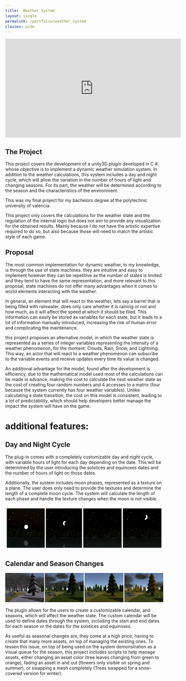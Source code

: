 ```yaml
---
title:  Weather System
layout: single
permalink: /portfolio/weather_system
classes: wide
---
```


<iframe width="560" height="315" src="https://www.youtube.com/embed/06J-OFtbp_U" frameborder="0" allow="accelerometer; autoplay; clipboard-write; encrypted-media; gyroscope; picture-in-picture" allowfullscreen></iframe>  
  
  
## The Project
This project covers the development of a unity3D plugin developed in C #, whose objective is to implement a dynamic weather simulation system. In addition to the weather calculations, this system includes a day and night cycle, which will allow the variation in the number of hours of light and changing seasons. For its part, the weather will be determined according to the season and the characteristics of the environment.

This was my final project for my bachelors degree at the polytechnic university of valencia. 

This project only covers the calculations for the weather state and the regulation of the internal logic but does not aim to provide any visualization for the obtained results. Mainly because I do not have the artistic expertise required to do so, but also because those will need to match the artistic style of each game.
 
## Proposal ##
The most common implementation for dynamic weather, to my knowledge, is through the use of state machines. they are intuitive and easy to implement however they can be repetitive as the number of states is limited and they tend to have the same representation, and more relevant to this proposal, state machines do not offer many advantages when it comes to world elements interacting with the weather. 

In general, an element that will react to the weather, lets say a barrel that is being filled with rainwater, does only care whether it is raining or not and how much, as it will affect the speed at which it should be filed. This information can easily be stored as variables for each state, but it leads to a lot of information manually introduced, increasing the risk of human error and complicating the maintenance. 

this project proposes an alternative model, in which the weather state is represented as a series of integer variables representing the intensity of a weather phenomenon, for the moment: Clouds, Rain, Snow, and Lightning. This way, an actor that will react to a weather phenomenon can subscribe to the variable events and receive updates every time its value is changed. 

An additional advantage for the model, found after the development is efficiency, due to the mathematical model used most of the calculations can be made in advance, making the cost to calculate the next weather state as the cost of creating four random numbers and 4 accesses to a matrix (four because the system currently has four weather variables). Unlike calculating a state transition, the cost on this model is consistent, leading to a lot of predictability, which should help developers better manage the impact the system will have on the game.
  

# additional features:
## Day and Night Cycle 
The plug-in comes with a completely customizable day and night cycle, with variable hours of light for each day depending on the date. This will be determined by the user introducing the solstices and equinoxes dates and the number of hours of light on those dates.

Additionally, the system includes moon phases, represented as a texture on a plane. The user does only need to provide the textures and determine the length of a complete moon cycle. The system will calculate the length of each phase and handle the texture changes when the moon is not visible.

![Moon phases](/assets/images/Moon_Phases_Environment_Demo.PNG)


## Calendar and Season Changes ##

![Same Scene on different Seasons](/assets/images/Season_Change.png)

The plugin allows for the users to create a customizable calendar, and seasons, which will affect the weather state. The custom calendar will be used to define dates through the system, including the start and end dates for each season or the dates for the solstices and equinoxes. 

As useful as seasonal changes are, they come at a high price, having to create that many more assets, on top of managing the existing ones. To lessen this issue, on top of being used on the system demonstration as a visual queue for the season, this project includes scripts to help manage assets, either changing an asset color (tree leaves changing from green to orange), fading an asset in and out (flowers only visible on spring and summer), or swapping a mesh completely (Trees swapped for a snow-covered version for winter).